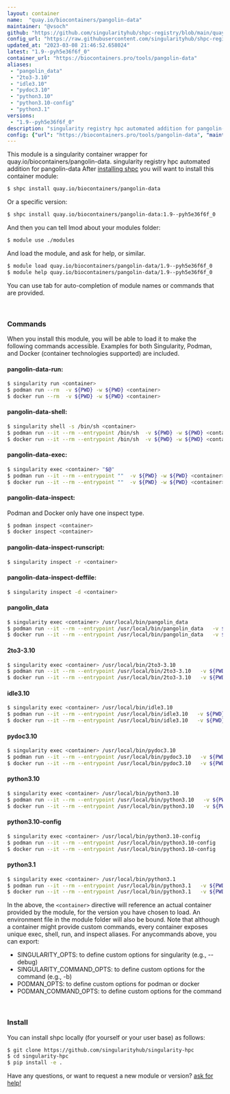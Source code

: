 ```yaml
---
layout: container
name:  "quay.io/biocontainers/pangolin-data"
maintainer: "@vsoch"
github: "https://github.com/singularityhub/shpc-registry/blob/main/quay.io/biocontainers/pangolin-data/container.yaml"
config_url: "https://raw.githubusercontent.com/singularityhub/shpc-registry/main/quay.io/biocontainers/pangolin-data/container.yaml"
updated_at: "2023-03-08 21:46:52.658024"
latest: "1.9--pyh5e36f6f_0"
container_url: "https://biocontainers.pro/tools/pangolin-data"
aliases:
 - "pangolin_data"
 - "2to3-3.10"
 - "idle3.10"
 - "pydoc3.10"
 - "python3.10"
 - "python3.10-config"
 - "python3.1"
versions:
 - "1.9--pyh5e36f6f_0"
description: "singularity registry hpc automated addition for pangolin-data"
config: {"url": "https://biocontainers.pro/tools/pangolin-data", "maintainer": "@vsoch", "description": "singularity registry hpc automated addition for pangolin-data", "latest": {"1.9--pyh5e36f6f_0": "sha256:986d54d7de55e4764ee8a9eb195a46beb883fb9638879d559c815c9bd11d0f5c"}, "tags": {"1.9--pyh5e36f6f_0": "sha256:986d54d7de55e4764ee8a9eb195a46beb883fb9638879d559c815c9bd11d0f5c"}, "docker": "quay.io/biocontainers/pangolin-data", "aliases": {"pangolin_data": "/usr/local/bin/pangolin_data", "2to3-3.10": "/usr/local/bin/2to3-3.10", "idle3.10": "/usr/local/bin/idle3.10", "pydoc3.10": "/usr/local/bin/pydoc3.10", "python3.10": "/usr/local/bin/python3.10", "python3.10-config": "/usr/local/bin/python3.10-config", "python3.1": "/usr/local/bin/python3.1"}}
---
```


This module is a singularity container wrapper for quay.io/biocontainers/pangolin-data.
singularity registry hpc automated addition for pangolin-data
After [installing shpc](#install) you will want to install this container module:


```bash
$ shpc install quay.io/biocontainers/pangolin-data
```

Or a specific version:

```bash
$ shpc install quay.io/biocontainers/pangolin-data:1.9--pyh5e36f6f_0
```

And then you can tell lmod about your modules folder:

```bash
$ module use ./modules
```

And load the module, and ask for help, or similar.

```bash
$ module load quay.io/biocontainers/pangolin-data/1.9--pyh5e36f6f_0
$ module help quay.io/biocontainers/pangolin-data/1.9--pyh5e36f6f_0
```

You can use tab for auto-completion of module names or commands that are provided.

<br>

### Commands

When you install this module, you will be able to load it to make the following commands accessible.
Examples for both Singularity, Podman, and Docker (container technologies supported) are included.

#### pangolin-data-run:

```bash
$ singularity run <container>
$ podman run --rm  -v ${PWD} -w ${PWD} <container>
$ docker run --rm  -v ${PWD} -w ${PWD} <container>
```

#### pangolin-data-shell:

```bash
$ singularity shell -s /bin/sh <container>
$ podman run --it --rm --entrypoint /bin/sh  -v ${PWD} -w ${PWD} <container>
$ docker run --it --rm --entrypoint /bin/sh  -v ${PWD} -w ${PWD} <container>
```

#### pangolin-data-exec:

```bash
$ singularity exec <container> "$@"
$ podman run --it --rm --entrypoint ""  -v ${PWD} -w ${PWD} <container> "$@"
$ docker run --it --rm --entrypoint ""  -v ${PWD} -w ${PWD} <container> "$@"
```

#### pangolin-data-inspect:

Podman and Docker only have one inspect type.

```bash
$ podman inspect <container>
$ docker inspect <container>
```

#### pangolin-data-inspect-runscript:

```bash
$ singularity inspect -r <container>
```

#### pangolin-data-inspect-deffile:

```bash
$ singularity inspect -d <container>
```


#### pangolin_data

```bash
$ singularity exec <container> /usr/local/bin/pangolin_data
$ podman run --it --rm --entrypoint /usr/local/bin/pangolin_data   -v ${PWD} -w ${PWD} <container> -c " $@"
$ docker run --it --rm --entrypoint /usr/local/bin/pangolin_data   -v ${PWD} -w ${PWD} <container> -c " $@"
```


#### 2to3-3.10

```bash
$ singularity exec <container> /usr/local/bin/2to3-3.10
$ podman run --it --rm --entrypoint /usr/local/bin/2to3-3.10   -v ${PWD} -w ${PWD} <container> -c " $@"
$ docker run --it --rm --entrypoint /usr/local/bin/2to3-3.10   -v ${PWD} -w ${PWD} <container> -c " $@"
```


#### idle3.10

```bash
$ singularity exec <container> /usr/local/bin/idle3.10
$ podman run --it --rm --entrypoint /usr/local/bin/idle3.10   -v ${PWD} -w ${PWD} <container> -c " $@"
$ docker run --it --rm --entrypoint /usr/local/bin/idle3.10   -v ${PWD} -w ${PWD} <container> -c " $@"
```


#### pydoc3.10

```bash
$ singularity exec <container> /usr/local/bin/pydoc3.10
$ podman run --it --rm --entrypoint /usr/local/bin/pydoc3.10   -v ${PWD} -w ${PWD} <container> -c " $@"
$ docker run --it --rm --entrypoint /usr/local/bin/pydoc3.10   -v ${PWD} -w ${PWD} <container> -c " $@"
```


#### python3.10

```bash
$ singularity exec <container> /usr/local/bin/python3.10
$ podman run --it --rm --entrypoint /usr/local/bin/python3.10   -v ${PWD} -w ${PWD} <container> -c " $@"
$ docker run --it --rm --entrypoint /usr/local/bin/python3.10   -v ${PWD} -w ${PWD} <container> -c " $@"
```


#### python3.10-config

```bash
$ singularity exec <container> /usr/local/bin/python3.10-config
$ podman run --it --rm --entrypoint /usr/local/bin/python3.10-config   -v ${PWD} -w ${PWD} <container> -c " $@"
$ docker run --it --rm --entrypoint /usr/local/bin/python3.10-config   -v ${PWD} -w ${PWD} <container> -c " $@"
```


#### python3.1

```bash
$ singularity exec <container> /usr/local/bin/python3.1
$ podman run --it --rm --entrypoint /usr/local/bin/python3.1   -v ${PWD} -w ${PWD} <container> -c " $@"
$ docker run --it --rm --entrypoint /usr/local/bin/python3.1   -v ${PWD} -w ${PWD} <container> -c " $@"
```



In the above, the `<container>` directive will reference an actual container provided
by the module, for the version you have chosen to load. An environment file in the
module folder will also be bound. Note that although a container
might provide custom commands, every container exposes unique exec, shell, run, and
inspect aliases. For anycommands above, you can export:

 - SINGULARITY_OPTS: to define custom options for singularity (e.g., --debug)
 - SINGULARITY_COMMAND_OPTS: to define custom options for the command (e.g., -b)
 - PODMAN_OPTS: to define custom options for podman or docker
 - PODMAN_COMMAND_OPTS: to define custom options for the command

<br>

### Install

You can install shpc locally (for yourself or your user base) as follows:

```bash
$ git clone https://github.com/singularityhub/singularity-hpc
$ cd singularity-hpc
$ pip install -e .
```

Have any questions, or want to request a new module or version? [ask for help!](https://github.com/singularityhub/singularity-hpc/issues)